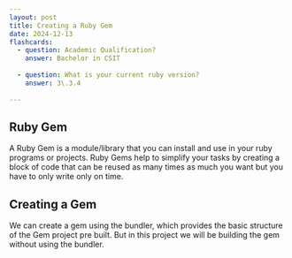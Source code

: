 ```yaml
---
layout: post
title: Creating a Ruby Gem
date: 2024-12-13
flashcards: 
  - question: Academic Qualification?
    answer: Bachelor in CSIT
            
  - question: What is your current ruby version?
    answer: 3\.3.4
            
---
```


## Ruby Gem

A Ruby Gem is a module/library that you can install and use in your ruby programs or projects. Ruby Gems help to simplify your tasks by creating a block of code that can be reused as many times as much you want but you have to only write only on time.

## Creating a Gem

We can create a gem using the bundler, which provides the basic structure of the Gem project pre built. But in this project we will be building the gem without using the bundler.
        